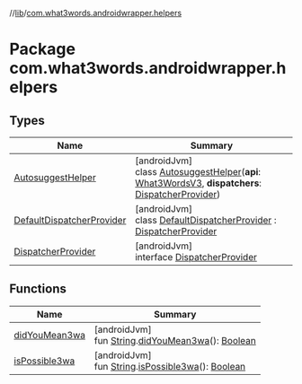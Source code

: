 //[lib](../../index.md)/[com.what3words.androidwrapper.helpers](index.md)

# Package com.what3words.androidwrapper.helpers

## Types

| Name | Summary |
|---|---|
| [AutosuggestHelper](-autosuggest-helper/index.md) | [androidJvm]<br>class [AutosuggestHelper](-autosuggest-helper/index.md)(**api**: [What3WordsV3](../com.what3words.androidwrapper/-what3-words-v3/index.md), **dispatchers**: [DispatcherProvider](-dispatcher-provider/index.md)) |
| [DefaultDispatcherProvider](-default-dispatcher-provider/index.md) | [androidJvm]<br>class [DefaultDispatcherProvider](-default-dispatcher-provider/index.md) : [DispatcherProvider](-dispatcher-provider/index.md) |
| [DispatcherProvider](-dispatcher-provider/index.md) | [androidJvm]<br>interface [DispatcherProvider](-dispatcher-provider/index.md) |

## Functions

| Name | Summary |
|---|---|
| [didYouMean3wa](did-you-mean3wa.md) | [androidJvm]<br>fun [String](https://kotlinlang.org/api/latest/jvm/stdlib/kotlin/-string/index.html).[didYouMean3wa](did-you-mean3wa.md)(): [Boolean](https://kotlinlang.org/api/latest/jvm/stdlib/kotlin/-boolean/index.html) |
| [isPossible3wa](is-possible3wa.md) | [androidJvm]<br>fun [String](https://kotlinlang.org/api/latest/jvm/stdlib/kotlin/-string/index.html).[isPossible3wa](is-possible3wa.md)(): [Boolean](https://kotlinlang.org/api/latest/jvm/stdlib/kotlin/-boolean/index.html) |
